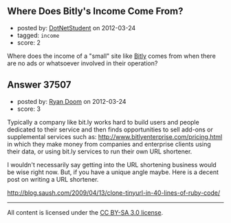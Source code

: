 ## Where Does Bitly's Income Come From?

- posted by: [DotNetStudent](https://stackexchange.com/users/-1/17134-dotnetstudent) on 2012-03-24
- tagged: `income`
- score: 2

Where does the income of a "small" site like [Bitly][1] comes from when there are no ads or whatsoever involved in their operation?


  [1]: http://bitly.com


## Answer 37507

- posted by: [Ryan Doom](https://stackexchange.com/users/-1/5655-ryan-doom) on 2012-03-24
- score: 3

Typically a company like bit.ly works hard to build users and people dedicated to their service and then finds opportunities to sell add-ons or supplemental services such as: http://www.bitlyenterprise.com/pricing.html in which they make money from companies and enterprise clients using their data, or using bit.ly services to run their own URL shortener.

I wouldn't necessarily say getting into the URL shortening business would be wise right now. But, if you have a unique angle maybe. Here is a decent post on writing a URL shortener.

http://blog.saush.com/2009/04/13/clone-tinyurl-in-40-lines-of-ruby-code/



---

All content is licensed under the [CC BY-SA 3.0 license](https://creativecommons.org/licenses/by-sa/3.0/).
